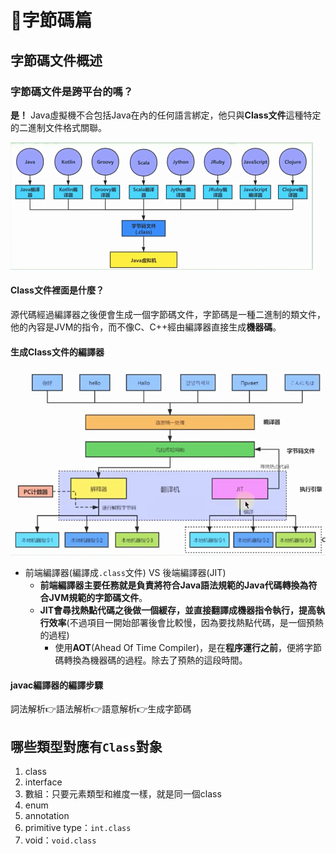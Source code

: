 # 字節碼篇

## 字節碼文件概述

### 字節碼文件是跨平台的嗎？

**是！** Java虛擬機不合包括Java在內的任何語言綁定，他只與**Class文件**這種特定的二進制文件格式關聯。

![image.png](./assets/1709878585987-image.png)

#### Class文件裡面是什麼？

源代碼經過編譯器之後便會生成一個字節碼文件，字節碼是一種二進制的類文件，他的內容是JVM的指令，而不像C、C++經由編譯器直接生成**機器碼**。

#### 生成Class文件的編譯器

![image.png](./assets/image.png)

* 前端編譯器(編譯成`.class`文件) VS 後端編譯器(JIT)
  * **前端編譯器主要任務就是負責將符合Java語法規範的Java代碼轉換為符合JVM規範的字節碼文件**。
  * **JIT會尋找熱點代碼之後做一個緩存，並直接翻譯成機器指令執行，提高執行效率**(不過項目一開始部署後會比較慢，因為要找熱點代碼，是一個預熱的過程)
    * 使用**AOT**(Ahead Of Time Compiler)，是在**程序運行之前**，便將字節碼轉換為機器碼的過程。除去了預熱的這段時間。

#### javac編譯器的編譯步驟

詞法解析:point_right:語法解析:point_right:語意解析:point_right:生成字節碼

## 哪些類型對應有`Class`對象

1. class
2. interface
3. 數組：只要元素類型和維度一樣，就是同一個class
4. enum
5. annotation
6. primitive type：`int.class`
7. void：`void.class`







